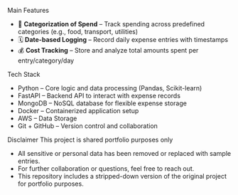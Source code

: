 
Main Features
- 📂 **Categorization of Spend** – Track spending across predefined categories (e.g., food, transport, utilities)
- 🗓️ **Date-based Logging** – Record daily expense entries with timestamps
- 💰 **Cost Tracking** – Store and analyze total amounts spent per entry/category/day

Tech Stack
- Python – Core logic and data processing (Pandas, Scikit-learn)
- FastAPI – Backend API to interact with expense records
- MongoDB – NoSQL database for flexible expense storage
- Docker – Containerized application setup
- AWS – Data Storage
- Git + GitHub – Version control and collaboration

Disclaimer
This project is shared portfolio purposes only
- All sensitive or personal data has been removed or replaced with sample entries.
- For further collaboration or questions, feel free to reach out.
- This repository includes a stripped-down version of the original project for portfolio purposes.  


